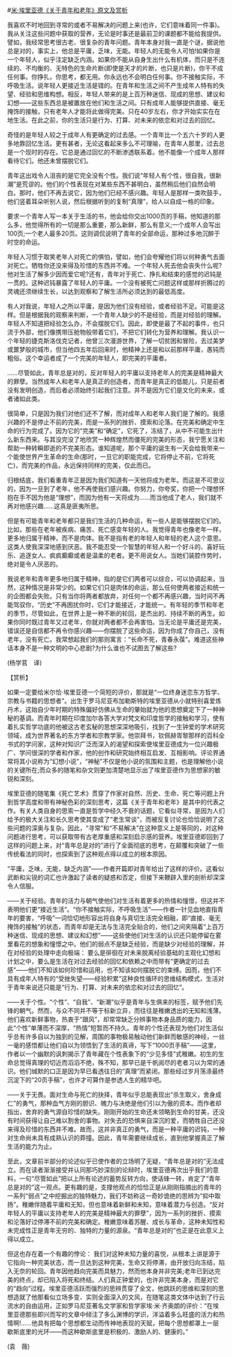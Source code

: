 #[米·埃里亚德《关于青年和老年》原文及赏析](https://www.vrrw.net/wx/12372.html)

我喜欢不时地回到寻常的或者不易解决的问题上来(也许，它们意味着同一件事)。我从关注这些问题中获取的营养，无论是时事还是最前卫的课题都不能给我提供。譬如，我经常思考很古老、很复杂的青年问题。青年本身对我一直是个谜，据说他总是对的，事实上，他总是平庸，乏味，无能。年轻人的无能令人可怕!如果你是一个年轻人，似乎注定缺乏内涵。如果你不能从自身生出什么有机体，而只是不连续的、不均衡的、无特色的生命片断(即使是天才的片断，也只是片断)，你干不成任何事。你挣扎，你思考，都无用。你永远也不会明白任何事。你不接触实际，不呼吸生活。说年轻人更接近生活是错的。在青年和生活之间不产生成年人特有的失望、经验和思维构想。相反，年轻人带来的是上百万种迷信、现成的思想、建议和幻想——这些东西总是被置放在他们和生活之间。只有成年人能够提供直接、毫无掩饰的接触，只有老年人才能将此做得完美。只在40岁左右，你才开始实实在在地生活。在此之前，你的生活只是行为、打算、对未来的依恋和对过去的回忆。

奇怪的是年轻人较之于成年人有更确定的过去感。一个青年比一个五六十岁的人更多地靠回忆生活。更有甚者，无论这看起来多么不可理喻，在青年人那里，过去总是一个现时的存在。它总是通过回忆的不断渗透联系着。他不能像一个成年人那样看待它们。他还未曾摆脱它们。

青年这出戏令人沮丧的是它完全没有个性。我们说“年轻人有个性，很自我，很新潮”是荒谬的。他们的个性表现在对某些东西不甚明白，虽然稍后他们自然会明白。那时，他们不再去说它，因为他们已经不感兴趣。年轻人是那样一类吹鼓手，他们竖着耳朵听别人说，然后根据听到的复制“真理”，给人以自成一格的印象。

要求一个青年人写一本关于生活的书，他会给你交出1000页的手稿，他知道的那么多，他觉得所有的一切是那么重要，那么新鲜，那么有意义;一个成年人会写出100页;一个老人最多20页。这则调侃说明了青年的全部命运，那种过多地沉醉于时空的命运。



年轻人习惯于取笑老年人对死亡的惧怕，譬如，他们会夸耀他们将以何种勇气去面对死亡。牺牲你还没来得及珍惜的东西并不难。一个年轻人死去他会丧失什么呢?他对生活了解多少因而爱它呢?还有，青年对于死亡、挣扎和结束的感觉的迟钝是一贯的。这种迟钝暴露了年轻人的平庸。一个没有被死亡问题这样或那样折腾过的灵魂还须继续生长，以达到观察和了解生活所必须达到的最低高度。

有人对我说，年轻人之所以平庸，是因为他们没有经验，或者经验不足。可能是这样。但是根据我的观察来判断，一个青年人缺少的不是经验，而是对经验的理解。年轻人不知道把经验怎么办，不会摆脱它们。因此，即使是最了不起的事件，也只流于外部，他们像携带压舱物般带着它们，不把它们转化为营养和理解。我认识一个年轻的捷克斯洛伐克记者，他曾三次漫游世界，了解一切贫困和冒险，去过美梦或噩梦般的城市，但当他四五年后回来时，他精神上还是和以前那样平庸，愚钝而粗俗。这个幸运者成了一个完美的年轻人，即完美的平庸者。

……尽管如此，青年总是对的，反对年轻人的平庸以支持老年人的完美是精神最大的罪孽。当然成年人和老年人是真正的创造者，而青年是真正的低能儿，只是前者没有发明创造，而后者必须始终引起我们注意。并不是因为它们是文化的未来，或者诸如此类。

很简单，只是因为我们对他们还不了解，而对成年人和老年人我们是了解的。我感兴趣的不是停止不前的完美，而是一系列的挫折、摸索和沦落。在完美和确定中生命的行为完成了。因为它的“完美”和“确定”，它死了，冻结了，从中不可能生出什么新东西来。与其没完没了地欣赏一种辉煌然而僵死的完美的形态，我宁愿关注和帮助一种转瞬即逝的不完美形态。谁知道呢，那个平庸的诞生有一天会给我带来一个能使世界产生革命的生命(那时，一旦它的职能完成，它将停止不前，它将死亡)，而完美的作品，永远保持同样的完美，仅此而已。

归根结底，我们看重青年正是因为我们知道有一天他将成为老年。而这是不可思议的，因为一旦到了老年，他不再使我们感兴趣。你努力，你夸奖，你把一个理想怀抱在手不因为他是“理想”，而因为他有一天将成为……而当他成了老人，我们就不再对他感兴趣……这真是匪夷所思。

但是有可能青年和老年都只是我们生活的几种命运，有一些人是能够摆脱它们的。比如，那些在老年被疾病、痛苦、死亡感变年轻的人。我觉得青年也像老年一样，更多地归属于精神，而不是肉体。我不是指有老的年轻人和年轻的老人这个意思。这类人使我深深地感到厌恶。我不能忍受一个智慧的年轻人和一个好斗的、喜好玩乐、追逐女人、疯疯癫癫或者是温柔的老者。更不用说女人。当她们装腔作势时，绝对是令人厌恶的。

我说老年和青年更多地归属于精神，指的是它们两者可以综合，可以协调起来，当然，这种情况是非常少的。如果它们只是肉体的命运，那么任何使两者接近和统一的企图都会失败。只有当你将两者都放弃，对任何一个都不再感兴趣，当时间不再能驾驭你，“历史”不再困扰你时，它们才能接近，才能统一。有年轻的季节和年老的季节，尽管如此，在世界上是一种不断的轮回，是杰出的、持续不断的再生。如果你同时既过青年又过老年，你就对两者都不会再害怕。当无论是平庸还是完美，错误还是自信都不再令你感兴趣——你摆脱了这些命运，因为你成了你自己，没有老年，没有死亡。我常想起我们的那则寓言：“长命不死，青春永葆”。难道这些神话本身不是一种文明的中心悲剧?为什么谁也不试图去了解这些?

(杨学苢　译)

【赏析】

如果一定要给米尔恰·埃里亚德一个简短的评价，那就是“一位终身迷恋东方哲学、宗教与书籍的思想者”。出生于罗马尼亚布加勒斯特的埃里亚德从小就特别喜爱炼丹术，这始自少年时期的特殊偏好仿佛从生命的肇始就为他的思想奠定下了一种神秘的基调。而青年时期在印度加尔各答大学对梵文和印度哲学的接触和学习，使有着扎实哲学功底的他被这古老玄秘的思想深深地吸引，找到了一生钟爱的学术研究领域，成为世界著名的东方学者和宗教学家。他崇拜书，钦佩赫胥黎那样的百科全书式的学问家，这种对知识广泛而深入的渴望和探索使埃里亚德成为一位兴趣极广、学问很深的学者和作家，他的创作和研究始终相互启发、互相影响。评论界通常将其小说称为“幻想小说”，“神秘”不仅是他小说的氛围和主题，也是理解他小说的关键所在;而众多的随笔和杂文则更加清楚地显示出了埃里亚德作为思想家的敏锐和深刻。

埃里亚德的随笔集《死亡艺术》贯穿了作家对自然、历史、生命、死亡等问题上升到哲学高度和带有神秘色彩的深刻思考，这篇《关于青年和老年》是其中的代表之作。有关人类自身的思索一直是哲学中经久不衰的话题，它看似寻常，是因为人们给予的极大关注和长久思考使其变成了“老生常谈”，而被反复讨论也恰恰说明了这些问题的深奥与复杂。因此，“寻常”和“不易解决”在这种意义上是等同的，对这种问题进行思考，可以获取带有古老厚重感和深刻启示感的营养。埃里亚德即回到了这样的问题上来，对“青年总是对的”进行了全面彻底的思考，在颠覆和突破了一些传统看法的同时，也探索到了这种观点得以成立的根本原因。

“平庸，乏味，无能，缺乏内涵”——作者开篇即对青年给出了这样的评价。这看似武断和尖锐的词汇也许激起了读者的疑惑和否定，但接下来鞭辟入里的剖析却深深令人信服。

——关于经验。青年的活力与朝气使他们对生活有着更多的热情和憧憬，但这并不表明他们更“接近生活”。“你不接触实际，不呼吸生活”——作者一针见血地直指青年的要害，“呼吸”一词恰切地形容出将自身与真切生活完全相融，即“直接、毫无掩饰的接触”的状态，而青年却是无法与生活完全贴合的，他们之间夹隔着“上百万种迷信、现成的思想、建议和幻想”——这些使他们对生活的认识还只能停留在雾里看花的想象和憧憬之中。他们的弱点不是缺乏经验，而是缺少对经验的理解，并在对经验的处理中走向极端： 要么是徘徊在对未来脱离经验基础的主观化幻想和计划之中，要么是生活在对过去经验的回忆和依赖之中而带有“更确定的过去感”——他们不知该如何珍惜和运用，也不知该如何摆脱它的束缚。因而，他们不具有成年人特有的“受挫失望——经验积累”这种良性循环的思维结构模式，生活对于青年来说还只能是“行为、打算、对未来的依恋和对过去的回忆”。

——关于个性。“个性”、“自我”、“新潮”似乎是青年与生俱来的标签，赋予他们先锋的朝气。然而，与众不同并不等于标新立异，而往往是稚嫩透出的无知和浅薄。他们喜欢新鲜事物，热衷于“跟风”，却常常缺乏分辨事物本身品质的能力，因此“个性”单薄而不深厚，“热情”短暂而不持久。青年的个性还表现为他们对生活似乎总有许多自以为独到的见解，周围的事物极易触动他们新鲜而敏感的神经，一丝一毫的感悟都让他们自以为领悟到了生活的真谛，写下“1000页手稿”——这里，作者以一个幽默的讽刺揭示了青年藏在个性表象下的“少见多怪”式稚嫩。初生的生命总觉得真理的切近而滔滔不绝，殊不知，那早已是千帆阅尽的老者习以为常的通识。他们缄默的口正是因为早已看透往日的“真理”而紧闭。那些经过岁月荡涤最终沉淀下的“20页手稿”，也许才可算作是参透人生的精华吧。

——关于无畏。面对生命与死亡的抉择，青年似乎总能表现出“杀生取义，舍身成仁”的勇气，那种血气方刚的胆识、魄力与决绝是他们引以为傲的资本。而作者却指出，舍弃的勇气源自珍惜的缺失。刚刚开始的生命还未领略到生命的甘美，还没有时间获得让自己难以割舍的事物。对失去的恐惧来自深沉的爱，而牺牲自己还没来得及珍惜的东西并不难。故而，这并非真正的勇气，而是一种平庸的迟钝，一种对生命尚未具有成熟认识的莽撞。因此，青年需要继续成长，直到他掌握真正了解生活的能力为止。

至此，文章前半部分的论述似乎已使作者的立场明了无疑，“青年总是对的”无法成立。而在读者渐渐接受并认同那巧妙深刻的论辩时，埃里亚德再次出乎我们的意料，一句“尽管如此”把以上所有论述的蓄势反转方向，使话锋一转，肯定了“青年总是对的”这一观点。更有趣的是，支撑他观点的恰恰正是从刚刚指摘出的青年的一系列“弱点”之中挖掘出的独特魅力，我们不妨称这一奇妙诡绝的思辨为“抑中取扬”。稚嫩伴随着平庸和无知，但也意味着新鲜和未知，意味着潜力与创造。“反对年轻人的平庸以支持老年人的完美是精神最大的罪孽”，因为一系列的挫折、摸索和沦落好过停滞不前的完美和确定。稚嫩意味着苏醒、成长与革命，这种未知性和未完成性正是青年无穷的、独特的力量的源泉。“青年总是对的”也正是在此意义上得以成立。

但这也存在着一个有趣的悖论： 我们对这种未知力量的喜悦，从根本上讲是源于它指向一种完美状态，而一旦达到这种完美，生命又将停滞，由开放归向冻结，陷入无奈的轮回。青年因他趋向完美而具魅力，然而他本身并非完美;老年已到达完美的终点，却已陷入将死和终结。人们真正钟爱的，也许非完美本身，而是对它的“趋向”过程。埃里亚德活跃而强烈的思辨贯穿了全文，他跳跃的思维和深刻的思想造就了他那看似立场多变、实则全面深入的文风，在随笔这类文体中达到了行云流水的自由运用，正如罗马尼亚著名文学家和哲学家埃·米·齐奥朗的评价：“在埃里亚德那些即兴而写的文章中倾注了多么渊博的学识，洋溢着多么旺盛的活力和热情啊!……他具有把每个思想都生动而传神地表现的天赋，把每个思想都罩上一层歇斯底里的光环——而这种歇斯底里是积极的、激励人的、健康的。”

(袁　薇)

